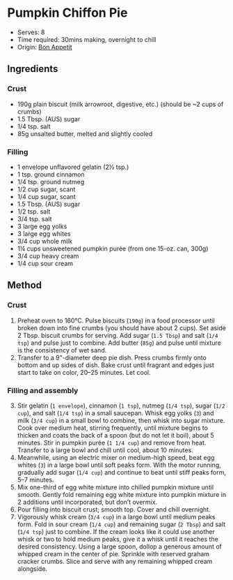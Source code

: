 # Pumpkin Chiffon Pie
* Serves: 8
* Time required: 30mins making, overnight to chill
* Origin: [Bon Appetit](https://www.bonappetit.com/recipe/pumpkin-chiffon-pie)

## Ingredients
### Crust
* 190g plain biscuit (milk arrowroot, digestive, etc.) (should be ~2 cups of crumbs)
* 1.5 Tbsp. (AUS) sugar 
* 1/4 tsp. salt
* 85g unsalted butter, melted and slightly cooled
### Filling
* 1 envelope unflavored gelatin (2½ tsp.)
* 1 tsp. ground cinnamon
* 1/4 tsp. ground nutmeg
* 1/2 cup sugar, scant
* 1/4 cup sugar, scant
* 1.5 Tbsp. (AUS) sugar
* 1/2 tsp. salt
* 3/4 tsp. salt
* 3 large egg yolks
* 3 large egg whites
* 3/4 cup whole milk
* 1¼ cups unsweetened pumpkin purée (from one 15-oz. can, 300g)
* 3/4 cup heavy cream
* 1/4 cup sour cream
## Method
### Crust
1. Preheat oven to 160°C. Pulse biscuits (`190g`) in a food processor until broken down into fine crumbs (you should have about 2 cups). Set aside 2 Tbsp. biscuit crumbs for serving. Add sugar (`1.5 Tbsp`) and salt (`1/4 tsp`) and pulse just to combine. Add butter (`85g`) and pulse until mixture is the consistency of wet sand.
2. Transfer to a 9"-diameter deep pie dish. Press crumbs firmly onto bottom and up sides of dish. Bake crust until fragrant and edges just start to take on color, 20–25 minutes. Let cool.
### Filling and assembly
3. Stir gelatin (`1 envelope`), cinnamon (`1 tsp`), nutmeg (`1/4 tsp`), sugar (`1/2 cup`), and salt (`1/4 tsp`) in a small saucepan. Whisk egg yolks (`3`) and milk (`3/4 cup`) in a small bowl to combine, then whisk into sugar mixture. Cook over medium heat, stirring frequently, until mixture begins to thicken and coats the back of a spoon (but do not let it boil), about 5 minutes. Stir in pumpkin purée (`1 1/4 cup`) and remove from heat. Transfer to a large bowl and chill until cool, about 10 minutes.
4. Meanwhile, using an electric mixer on medium-high speed, beat egg whites (`3`) in a large bowl until soft peaks form. With the motor running, gradually add sugar (`1/4 cup`) and continue to beat until stiff peaks form, 5–7 minutes.
5. Mix one-third of egg white mixture into chilled pumpkin mixture until smooth. Gently fold remaining egg white mixture into pumpkin mixture in 2 additions until incorporated, but don’t overmix.
6. Pour filling into biscuit crust; smooth top. Cover and chill overnight.
7. Vigorously whisk cream (`3/4 cup`) in a large bowl until medium peaks form. Fold in sour cream (`1/4 cup`) and remaining sugar (`2 Tbsp`) and salt (`1/4 tsp`) just to combine. If the cream looks like it could use another whisk or two to hold medium peaks, give it a whisk until it reaches the desired consistency. Using a large spoon, dollop a generous amount of whipped cream in the center of pie. Sprinkle with reserved graham cracker crumbs. Slice and serve with any remaining whipped cream alongside.
